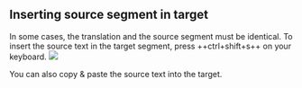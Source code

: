 ## Inserting source segment in target

In some cases, the translation and the source segment must be identical. To insert the source text in the target segment, press ++ctrl+shift+s++ on your keyboard.
![](assets/24_identical_source.jpg)

You can also copy & paste the source text into the target.
